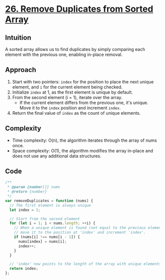 # [26. Remove Duplicates from Sorted Array](https://leetcode.com/problems/remove-duplicates-from-sorted-array/description/)

## Intuition

A sorted array allows us to find duplicates by simply comparing each element with the previous one, enabling in-place removal.

## Approach

1. Start with two pointers: `index` for the position to place the next unique element, and `i` for the current element being checked.
2. Initialize `index` at 1, as the first element is unique by default.
3. From the second element (i = 1), iterate over the array.
   - If the current element differs from the previous one, it's unique. Move it to the `index` position and increment `index`.
4. Return the final value of `index` as the count of unique elements.

## Complexity

- Time complexity: O(n), the algorithm iterates through the array of nums once.
- Space complexity: O(1), the algorithm modifies the array in-place and does not use any additional data structures.

## Code

```javascript
/**
 * @param {number[]} nums
 * @return {number}
 */
var removeDuplicates = function (nums) {
  // The first element is always unique
  let index = 1;

  // Start from the second element
  for (let i = 1; i < nums.length; ++i) {
    // When a unique element is found (not equal to the previous element),
    // move it to the position at 'index' and increment 'index'.
    if (nums[i] !== nums[i - 1]) {
      nums[index] = nums[i];
      index++;
    }
  }

  // 'index' now points to the length of the array with unique elements
  return index;
};
```
